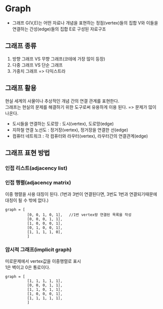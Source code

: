 # Graph
- 그래프 G(V,E)는 어떤 자료나 개념을 표현하는 정점(vertex)들의 집합 V와 이들을 연결하는 간성(edge)들의 집합 E로 구성된 자료구조

## 그래프 종류
1. 방향 그래프 VS 무향 그래프(코테에 가장 많이 등장)
2. 다중 그래프 VS 단순 그래프
3. 가중치 그래프 => 다익스트라

## 그래프 활용  
현실 세계의 사물이나 추상적인 개념 간의 연결 관계를 표현한다.  
그래프는 현실의 문제를 해결하기 위한 도구로써 유용하게 이용 된다. => 문제가 많이 나온다.
- 도시들을 연결하는 도로망 : 도시(vertex), 도로망(edge)
- 지하철 연결 노선도 : 정거장(vertex), 정거장을 연결한 선(edge)
- 컴퓨터 네트워크 : 각 컴퓨터와 라우터(vertex), 라우터간의 연결관계(edge)

## 그래프 표현 방법

### 인접 리스트(adjacency list)
### 인접 행렬(adjacency matrix)
이중 행렬을 사용 
대칭이 된다. (1번과 3번이 연결된다면, 3번도 1번과 연결되기때문에 대칭이 될 수 밖에 없다.) 
```
graph = [  
          [0, 0, 1, 0, 1],   //1번 vertex랑 연결된 목록을 작성
          [0, 0, 0, 1, 1],  
          [1, 0, 0, 0, 1],  
          [0, 1, 0, 0, 1],  
          [1, 1, 1, 1, 0],  
          ]
```
### 암시적 그래프(implicit graph)
미로문제에서 vertex값을 이중행렬로 표시  
1은 벽이고 0은 통로이다.
```
graph = [  
          [1, 1, 1, 1, 1],   
          [0, 0, 0, 1, 1],  
          [1, 1, 0, 1, 1],  
          [1, 0, 0, 0, 1],  
          [1, 1, 1, 1, 1],  
          ]
```
